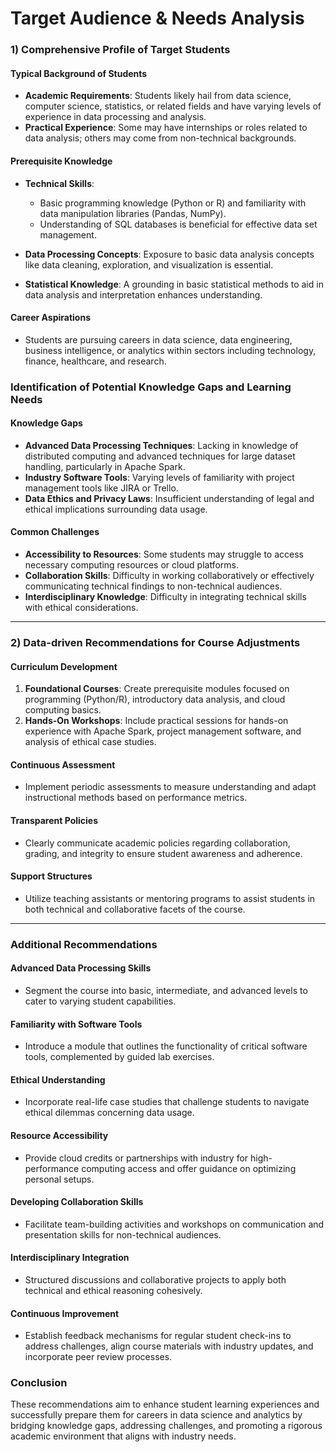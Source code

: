 Target Audience & Needs Analysis
================================

### 1) Comprehensive Profile of Target Students

#### Typical Background of Students
- **Academic Requirements**: Students likely hail from data science, computer science, statistics, or related fields and have varying levels of experience in data processing and analysis.
- **Practical Experience**: Some may have internships or roles related to data analysis; others may come from non-technical backgrounds.

#### Prerequisite Knowledge
- **Technical Skills**: 
  - Basic programming knowledge (Python or R) and familiarity with data manipulation libraries (Pandas, NumPy).
  - Understanding of SQL databases is beneficial for effective data set management.
  
- **Data Processing Concepts**: Exposure to basic data analysis concepts like data cleaning, exploration, and visualization is essential.
  
- **Statistical Knowledge**: A grounding in basic statistical methods to aid in data analysis and interpretation enhances understanding.

#### Career Aspirations
- Students are pursuing careers in data science, data engineering, business intelligence, or analytics within sectors including technology, finance, healthcare, and research.

### Identification of Potential Knowledge Gaps and Learning Needs
#### Knowledge Gaps
- **Advanced Data Processing Techniques**: Lacking in knowledge of distributed computing and advanced techniques for large dataset handling, particularly in Apache Spark.
- **Industry Software Tools**: Varying levels of familiarity with project management tools like JIRA or Trello.
- **Data Ethics and Privacy Laws**: Insufficient understanding of legal and ethical implications surrounding data usage.

#### Common Challenges
- **Accessibility to Resources**: Some students may struggle to access necessary computing resources or cloud platforms.
- **Collaboration Skills**: Difficulty in working collaboratively or effectively communicating technical findings to non-technical audiences.
- **Interdisciplinary Knowledge**: Difficulty in integrating technical skills with ethical considerations.

---

### 2) Data-driven Recommendations for Course Adjustments

#### Curriculum Development
1. **Foundational Courses**: Create prerequisite modules focused on programming (Python/R), introductory data analysis, and cloud computing basics.
2. **Hands-On Workshops**: Include practical sessions for hands-on experience with Apache Spark, project management software, and analysis of ethical case studies.

#### Continuous Assessment
- Implement periodic assessments to measure understanding and adapt instructional methods based on performance metrics.

#### Transparent Policies
- Clearly communicate academic policies regarding collaboration, grading, and integrity to ensure student awareness and adherence.

#### Support Structures
- Utilize teaching assistants or mentoring programs to assist students in both technical and collaborative facets of the course.

---

### Additional Recommendations
#### Advanced Data Processing Skills
- Segment the course into basic, intermediate, and advanced levels to cater to varying student capabilities.

#### Familiarity with Software Tools
- Introduce a module that outlines the functionality of critical software tools, complemented by guided lab exercises.

#### Ethical Understanding
- Incorporate real-life case studies that challenge students to navigate ethical dilemmas concerning data usage.

#### Resource Accessibility
- Provide cloud credits or partnerships with industry for high-performance computing access and offer guidance on optimizing personal setups.

#### Developing Collaboration Skills
- Facilitate team-building activities and workshops on communication and presentation skills for non-technical audiences.

#### Interdisciplinary Integration
- Structured discussions and collaborative projects to apply both technical and ethical reasoning cohesively.

#### Continuous Improvement
- Establish feedback mechanisms for regular student check-ins to address challenges, align course materials with industry updates, and incorporate peer review processes. 

### Conclusion
These recommendations aim to enhance student learning experiences and successfully prepare them for careers in data science and analytics by bridging knowledge gaps, addressing challenges, and promoting a rigorous academic environment that aligns with industry needs.